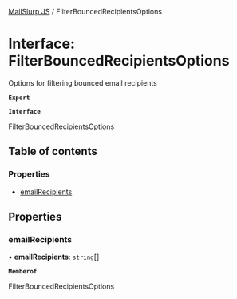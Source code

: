 [MailSlurp JS](../README.md) / FilterBouncedRecipientsOptions

# Interface: FilterBouncedRecipientsOptions

Options for filtering bounced email recipients

**`Export`**

**`Interface`**

FilterBouncedRecipientsOptions

## Table of contents

### Properties

- [emailRecipients](FilterBouncedRecipientsOptions.md#emailrecipients)

## Properties

### emailRecipients

• **emailRecipients**: `string`[]

**`Memberof`**

FilterBouncedRecipientsOptions
